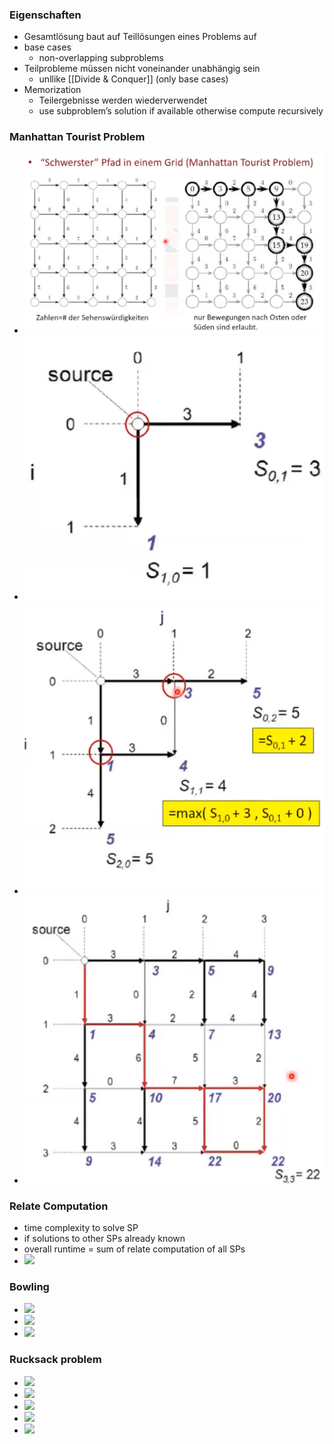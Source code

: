 ### Eigenschaften
+ Gesamtlösung baut auf Teillösungen eines Problems auf
+ base cases
	+ non-overlapping subproblems
+ Teilprobleme müssen nicht voneinander unabhängig sein
	+ unllike [[Divide & Conquer]] (only base cases)
+ Memorization
	+ Teilergebnisse werden wiederverwendet
	+ use subproblem’s solution if available otherwise compute recursively

### Manhattan Tourist Problem
+ ![](Pasted%20image%2020221019171832.png)
+ ![](Pasted%20image%2020221019172501.png)
+ ![](Pasted%20image%2020221019172442.png)
+ ![](Pasted%20image%2020221019172636.png)

### Relate Computation
+ time complexity to solve SP
+ if solutions to other SPs already known
+ overall runtime = sum of relate computation of all SPs
+ ![](Pasted%20image%2020231023113402.png)

### Bowling
+ ![](Pasted%20image%2020231023113840.png)
+ ![](Pasted%20image%2020231023114710.png)
+ ![](Pasted%20image%2020231023114651.png)

### Rucksack problem
+ ![](Pasted%20image%2020231023115742.png)
+ ![](Pasted%20image%2020231023115752.png)
+ ![](Pasted%20image%2020231023121357.png)
+ ![](Pasted%20image%2020231023121102.png)
+ ![](Pasted%20image%2020231023121414.png)